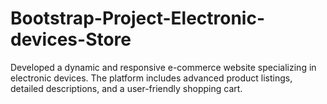 # Bootstrap-Project-Electronic-devices-Store
Developed a dynamic and responsive e-commerce website specializing in  electronic devices. The platform includes advanced product listings,  detailed descriptions, and a user-friendly shopping cart.
